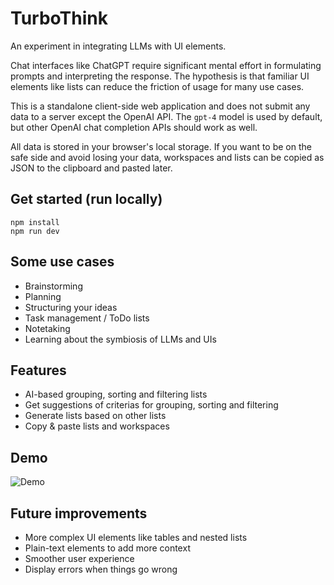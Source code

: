 # TurboThink

An experiment in integrating LLMs with UI elements.

Chat interfaces like ChatGPT require significant mental effort in formulating prompts and interpreting
the response. The hypothesis is that familiar UI elements like lists can reduce the friction of usage
for many use cases.

This is a standalone client-side web application and does not submit any data to a server except
the OpenAI API. The `gpt-4` model is used by default, but other OpenAI chat completion APIs should
work as well.

All data is stored in your browser's local storage. If you want to be on the safe side and avoid
losing your data, workspaces and lists can be copied as JSON to the clipboard and pasted later.

## Get started (run locally)

```
npm install
npm run dev
```

## Some use cases

- Brainstorming
- Planning
- Structuring your ideas
- Task management / ToDo lists
- Notetaking
- Learning about the symbiosis of LLMs and UIs

## Features

- AI-based grouping, sorting and filtering lists 
- Get suggestions of criterias for grouping, sorting and filtering
- Generate lists based on other lists
- Copy & paste lists and workspaces

## Demo

![Demo](https://github.com/espenabr/turbothink/demo.gif)


## Future improvements

- More complex UI elements like tables and nested lists
- Plain-text elements to add more context
- Smoother user experience
- Display errors when things go wrong
